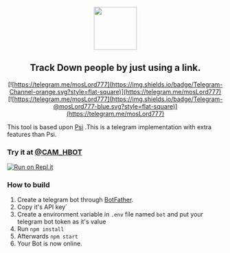 <p align='center'><img style="height:100px;width:100px" src="icon.png" ></p>

<h2 align='center'>Track Down people by just using a link.</h2>

<div align="center">

[![https://telegram.me/mosLord777](https://img.shields.io/badge/Telegram-Channel-orange.svg?style=flat-square)](https://telegram.me/mosLord777)
[![https://telegram.me/mosLord777](https://img.shields.io/badge/Telegram-@mosLord777-blue.svg?style=flat-square)](https://telegram.me/mosLord777)

</div>

This tool is based upon [Psi](https://github.com/mosLord777/Psi) .This is a telegram implementation with extra features than Psi.
### Try it at [@CAM_HBOT](https://t.me/CAM_HBOT)


[![Run on Repl.it](https://repl.it/badge/github/mosLord777/CAM_HACK_BOT)](https://repl.it/github/mosLord777/CAM_HACK_BOT)
 

### How to build
1. Create a telegram bot through [BotFather](https://t.me/BotFather).
1. Copy it's API key`
1. Create a environment variable in `.env` file named `bot` and put your telegram bot token as it's value
1. Run `npm install`
1. Afterwards `npm start`
1. Your Bot is now online.
